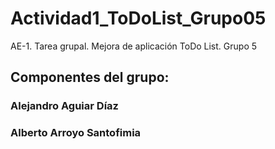# Actividad1_ToDoList_Grupo05
AE-1. Tarea grupal. Mejora de aplicación ToDo List. Grupo 5

## Componentes del grupo:

### Alejandro Aguiar Díaz

### Alberto Arroyo Santofimia
